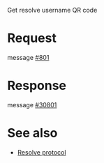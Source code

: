 Get resolve username QR code

# Request
message [#801](../../proto/README.md#action_801)

# Response
message [#30801](../../proto/README.md#action_30801)

# See also

* [Resolve protocol](../../Protocol.md#resolve)